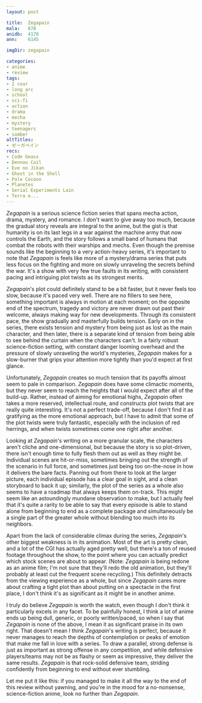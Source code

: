 ```yaml
---
layout: post

title:  Zegapain
mala:   878
anidb:  4178
ann:    6145

imgDir: zegapain

categories:
- anime
- review
tags:
- 2 cour
- long arc
- school
- sci-fi
- action
- drama
- mecha
- mystery
- teenagers
- somber
altTitles:
- ゼーガペイン
recs:
- Code Geass
- Dennou Coil
- Eve no Jikan
- Ghost in the Shell
- Pale Cocoon
- Planetes
- Serial Experiments Lain
- Terra e...
---
```


*Zegapain* is a serious science fiction series that spans mecha action, drama, mystery, and romance.
I don't want to give away too much, because the gradual story reveals are integral to the anime, but the gist is that humanity is on its last legs in a war against the machine army that now controls the Earth, and the story follows a small band of humans that combat the robots with their warships and mechs.
Even though the premise sounds like the beginning to a very action-heavy series, it's important to note that *Zegapain* is feels like more of a mystery/drama series that puts less focus on the fighting and more on slowly unraveling the secrets behind the war.
It's a show with very few true faults in its writing, with consistent pacing and intriguing plot twists as its strongest merits.

*Zegapain*'s plot could definitely stand to be a bit faster, but it never feels too slow, because it's paced very well.
There are no fillers to see here, something important is always in motion at each moment; on the opposite end of the spectrum, tragedy and victory are never drawn out past their welcome, always making way for new developments.
Through its consistent pace, the show gradually and masterfully builds tension.
Early on in the series, there exists tension and mystery from being just as lost as the main character, and then later, there is a separate kind of tension from being able to see behind the curtain when the characters can't.
In a fairly robust science-fiction setting, with constant danger looming overhead and the pressure of slowly unraveling the world's mysteries, *Zegapain* makes for a slow-burner that grips your attention more tightly than you'd expect at first glance.

Unfortunately, *Zegapain* creates so much tension that its payoffs almost seem to pale in comparison.
*Zegapain* does have some climactic moments, but they never seem to reach the heights that I would expect after all of the build-up.
Rather, instead of aiming for emotional highs, *Zegapain* often takes a more reserved, intellectual route, and constructs plot twists that are really quite interesting.
It's not a perfect trade-off, because I don't find it as gratifying as the more emotional approach, but I have to admit that some of the plot twists were truly fantastic, especially with the inclusion of red herrings, and when twists sometimes come one right after another.

Looking at *Zegapain*'s writing on a more granular scale, the characters aren't cliche and one-dimensional, but because the story is so plot-driven, there isn't enough time to fully flesh them out as well as they might be.
Individual scenes are hit-or-miss, sometimes bringing out the strength of the scenario in full force, and sometimes just being too on-the-nose in how it delivers the bare facts.
Panning out from there to look at the larger picture, each individual episode has a clear goal in sight, and a clean storyboard to back it up; similarly, the plot of the series as a whole also seems to have a roadmap that always keeps them on-track.
This might seem like an astoundingly mundane observation to make, but I actually feel that it's quite a rarity to be able to say that every episode is able to stand alone from beginning to end as a complete package and simultaneously be a single part of the greater whole without blending too much into its neighbors.

Apart from the lack of considerable climax during the series, *Zegapain*'s other biggest weakness is in its animation.
Most of the art is pretty clean, and a lot of the CGI has actually aged pretty well, but there's a ton of reused footage throughout the show, to the point where you can actually predict which stock scenes are about to appear. (Note: *Zegapain* is being redone as an anime film; I'm not sure that they'll redo the old animation, but they'll probably at least cut the frequent scene recycling.)
This definitely detracts from the viewing experience as a whole, but since *Zegapain* cares more about crafting a tight plot than about putting on a spectacle in the first place, I don't think it's as significant as it might be in another anime.

I truly do believe *Zegapain* is worth the watch, even though I don't think it particularly excels in any facet.
To be painfully honest, I think a lot of anime ends up being dull, generic, or poorly written/paced, so when I say that *Zegapain* is none of the above, I mean it as significant praise in its own right.
That doesn't mean I think *Zegapain*'s writing is perfect, because it never manages to reach the depths of contemplation or peaks of emotion that make me fall in love with a series.
To draw a parallel, strong defense is just as important as strong offense in any competition, and while defensive players/teams may not be as flashy or seem as impressive, they deliver the same results.
*Zegapain* is that rock-solid defensive team, striding confidently from beginning to end without ever stumbling.

Let me put it like this: if you managed to make it all the way to the end of this review without yawning, and you're in the mood for a no-nonsense, science-fiction anime, look no further than *Zegapain*.